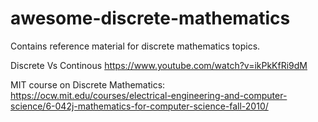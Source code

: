 # awesome-discrete-mathematics
Contains reference material for discrete mathematics topics.

Discrete Vs Continous
https://www.youtube.com/watch?v=ikPkKfRi9dM

MIT course on Discrete Mathematics:
https://ocw.mit.edu/courses/electrical-engineering-and-computer-science/6-042j-mathematics-for-computer-science-fall-2010/

